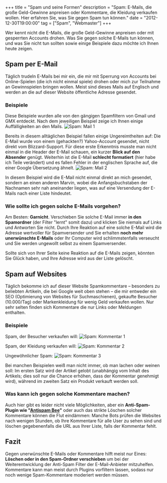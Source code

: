 +++
title       = "Spam und seine Formen"
description = "Spam: E-Mails, die große Geld-Gewinne anpreisen oder Kommentare, die Kleidung verkaufen wollen. Hier erfahren Sie, was Sie gegen Spam tun können."
date        = "2012-12-30T19:00:00"
tag         = ["Spam", "Webmaster"]
+++

Wer kennt nicht die E-Mails, die große Geld-Gewinne anpreisen oder mit gesperrten Accounts drohen. Was Sie gegen solche E-Mails tun können, und was Sie nicht tun sollten sowie einige Beispiele dazu möchte ich Ihnen heute zeigen.

<!--more-->

## Spam per E-Mail
Täglich trudeln E-Mails bei mir ein, die mir mit Sperrung von Accounts bei Online-Spielen (die ich nicht einmal spiele) drohen oder mich zur Teilnahme an Gewinnspielen bringen wollen. Meist sind dieses Mails auf Englisch und werden an die auf dieser Website öffentliche Adresse gesendet.

### Beispiele
Diese Beispiele wurden alle von den gängigen Spamfiltern von Gmail und GMX entdeckt. Nach dem jeweiligen Beispiel zeige ich Ihnen einige Auffälligkeiten an den Mails.
![Spam: Mail 1](/images/spam-und-seine-formen/Mail1.png)

Bereits in diesem alltäglichen Beispiel fallen einige Ungereimtheiten auf: Die E-Mail wurde von einem (gehackten?) Yahoo-Account gesendet, nicht direkt vom Blizzard-Support. Für diese erste Erkenntnis musste man nicht einmal in die Header der E-Mail schauen, ein kurzer **Blick auf den Absender** genügt.
Weiterhin ist die E-Mail **schlecht formatiert** (hier habe ich Teile verändert) und es fallen Fehler in der englischen Sprache auf, die einer Google Übersetzung ähnelt.
![Spam: Mail 2](/images/spam-und-seine-formen/Mail2.png)

In diesem Beispiel wird die E-Mail nicht einmal direkt an mich gesendet, sondern an einen anderen Marvin, wobei die Anfangsbuchstaben der Nachnamen sehr nah aneinander liegen, was auf eine Versendung der E-Mails nach einer Liste hindeutet.

### Wie sollte ich gegen solche E-Mails vorgehen?
Am Besten: **Garnicht**. Verschieben Sie solche E-Mail immer **in den Spamordner** (der Filter "lernt" somit dazu) und klicken Sie niemals auf Links und Antworten Sie nicht.
Durch Ihre Reaktion auf eine solche E-Mail wird die Adresse wertvoller für Spamversender und Sie erhalten **noch mehr unerwünschte E-Mails** oder Ihr Computer wird schlimmstenfalls verseucht und Sie werden ungewollt selbst zu einem Spamversender.

Sollte sich von Ihrer Seite keine Reaktion auf die E-Mails zeigen, könnten Sie Glück haben, und Ihre Adresse wird aus der Liste gelöscht.

## Spam auf Websites
Täglich bekomme ich auf dieser Website Spamkommentare – besonders zu beliebten Artikeln, die bei Google weit oben stehen – die mir entweder ein SEO (Optimierung von Websites für Suchmaschienen), gekaufte Besucher (10.000/Tag) oder Markenkleidung für wenig Geld verkaufen wollen.
Nur sehr selten finden sich Kommentare die nur Links oder Meldungen enthalten.

### Beispiele
Spam, der Besucher verkaufen will:
![Spam: Kommentar 1](/images/spam-und-seine-formen/Kommentar1.png)

Spam, der Kleidung verkaufen will:
![Spam: Kommentar 2](/images/spam-und-seine-formen/Kommentar2.png)

Ungewöhnlicher Spam:
![Spam: Kommentar 3](/images/spam-und-seine-formen/Kommentar3.png)

Bei manchen Beispielen weiß man nicht immer, ob man lachen oder weinen soll: Im ersten Satz wird der Artikel gelobt (unabhängig vom Inhalt des Artikels; dies soll nur die Chance erhöhen, dass der Kommentar genehmigt wird), während im zweiten Satz ein Produkt verkauft werden soll.

### Was kann ich gegen solche Kommentare machen?
Auch hier gibt es leider nicht viele Möglichkeiten, aber ein **Anti-Spam-Plugin wie "[Antispam Bee](http://antispambee.de/)"** oder auch das strikte Löschen solcher Kommentare können die Flut eindämmen: Manche Bots prüfen die Websites nach wenigen Stunden, ob Ihre Kommentare für alle User zu sehen sind und löschen gegebenenfalls die URL aus Ihrer Liste, falls der Kommentar fehlt.

## Fazit
Gegen unerwünschte E-Mails oder Kommentare hilft meist nur Eines: **Löschen oder in den Spam-Ordner verschieben** um bei der Weiterentwicklung der Anti-Spam Filter der E-Mail-Anbieter mitzuhelfen.
Kommentare kann man meist durch Plugins vorfiltern lassen, sodass nur noch wenige Spam-Kommentare moderiert werden müssen.